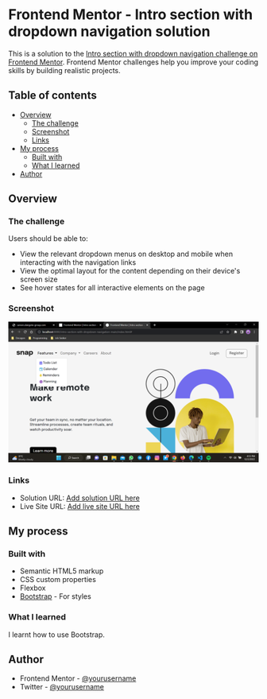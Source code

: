 # Frontend Mentor - Intro section with dropdown navigation solution

This is a solution to the [Intro section with dropdown navigation challenge on Frontend Mentor](https://www.frontendmentor.io/challenges/intro-section-with-dropdown-navigation-ryaPetHE5). Frontend Mentor challenges help you improve your coding skills by building realistic projects. 

## Table of contents

- [Overview](#overview)
  - [The challenge](#the-challenge)
  - [Screenshot](#screenshot)
  - [Links](#links)
- [My process](#my-process)
  - [Built with](#built-with)
  - [What I learned](#what-i-learned)
- [Author](#author)



## Overview

### The challenge

Users should be able to:

- View the relevant dropdown menus on desktop and mobile when interacting with the navigation links
- View the optimal layout for the content depending on their device's screen size
- See hover states for all interactive elements on the page

### Screenshot

![](./design/Screenshot%20(61).png)


### Links

- Solution URL: [Add solution URL here](https://github.com/IcyEazy/IcyEazy-intro-section-with-dropdown-navigation.git)
- Live Site URL: [Add live site URL here](https://icyeazy.github.io/IcyEazy-intro-section-with-dropdown-navigation/)

## My process

### Built with

- Semantic HTML5 markup
- CSS custom properties
- Flexbox
- [Bootstrap](https://cdn.jsdelivr.net/npm/bootstrap@5.0.2/dist/css/bootstrap.min.css) - For styles


### What I learned
I learnt how to use Bootstrap.

## Author
- Frontend Mentor - [@yourusername](https://www.frontendmentor.io/profile/IcyEazy)
- Twitter - [@yourusername](https://www.twitter.com/Ic-Eazy)
